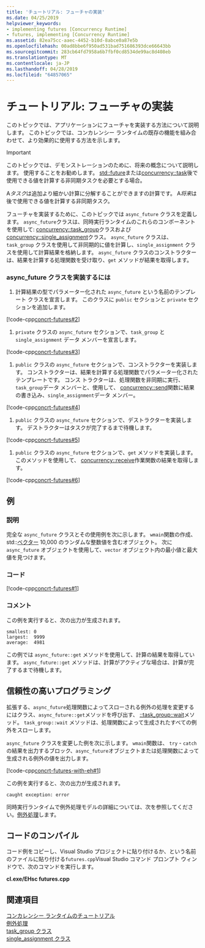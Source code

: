```yaml
---
title: 'チュートリアル: フューチャの実装'
ms.date: 04/25/2019
helpviewer_keywords:
- implementing futures [Concurrency Runtime]
- futures, implementing [Concurrency Runtime]
ms.assetid: 82ea75cc-aaec-4452-b10d-8abce0a87e5b
ms.openlocfilehash: 00ad8bbe6f950ad531bad751686393dce66643bb
ms.sourcegitcommit: 283cb64fd7958a6b7fbf0cd8534de99ac8d408eb
ms.translationtype: MT
ms.contentlocale: ja-JP
ms.lasthandoff: 04/28/2019
ms.locfileid: "64857065"
---
```

# <a name="walkthrough-implementing-futures"></a>チュートリアル: フューチャの実装

このトピックでは、アプリケーションにフューチャを実装する方法について説明します。 このトピックでは、コンカレンシー ランタイムの既存の機能を組み合わせて、より効果的に使用する方法を示します。

> [!IMPORTANT]
>  このトピックでは、デモンストレーションのために、将来の概念について説明します。 使用することをお勧めします。 [std::future](../../standard-library/future-class.md)または[concurrency::task](../../parallel/concrt/reference/task-class.md)後で使用できる値を計算する非同期タスクを必要とする場合。

A*タスク*は追加より細かい計算に分解することができますの計算です。 A*将来*は後で使用できる値を計算する非同期タスク。

フューチャを実装するために、このトピックでは `async_future` クラスを定義します。 `async_future`クラスは、同時実行ランタイムのこれらのコンポーネントを使用して: [concurrency::task_group](reference/task-group-class.md)クラスおよび[concurrency::single_assignment](../../parallel/concrt/reference/single-assignment-class.md)クラス。 `async_future` クラスは、`task_group` クラスを使用して非同期的に値を計算し、`single_assignment` クラスを使用して計算結果を格納します。 `async_future` クラスのコンストラクターは、結果を計算する処理関数を受け取り、`get` メソッドが結果を取得します。

### <a name="to-implement-the-asyncfuture-class"></a>async_future クラスを実装するには

1. 計算結果の型でパラメーター化された `async_future` という名前のテンプレート クラスを宣言します。 このクラスに `public` セクションと `private` セクションを追加します。

[!code-cpp[concrt-futures#2](../../parallel/concrt/codesnippet/cpp/walkthrough-implementing-futures_1.cpp)]

1. `private` クラスの `async_future` セクションで、`task_group` と `single_assignment` データ メンバーを宣言します。

[!code-cpp[concrt-futures#3](../../parallel/concrt/codesnippet/cpp/walkthrough-implementing-futures_2.cpp)]

1. `public` クラスの `async_future` セクションで、コンストラクターを実装します。 コンストラクターは、結果を計算する処理関数でパラメーター化されたテンプレートです。 コンス トラクターは、処理関数を非同期に実行、`task_group`データ メンバーと、使用して、 [concurrency::send](reference/concurrency-namespace-functions.md#send)関数に結果の書き込み、`single_assignment`データ メンバー。

[!code-cpp[concrt-futures#4](../../parallel/concrt/codesnippet/cpp/walkthrough-implementing-futures_3.cpp)]

1. `public` クラスの `async_future` セクションで、デストラクターを実装します。 デストラクターはタスクが完了するまで待機します。

[!code-cpp[concrt-futures#5](../../parallel/concrt/codesnippet/cpp/walkthrough-implementing-futures_4.cpp)]

1. `public` クラスの `async_future` セクションで、`get` メソッドを実装します。 このメソッドを使用して、 [concurrency::receive](reference/concurrency-namespace-functions.md#receive)作業関数の結果を取得します。

[!code-cpp[concrt-futures#6](../../parallel/concrt/codesnippet/cpp/walkthrough-implementing-futures_5.cpp)]

## <a name="example"></a>例

### <a name="description"></a>説明

完全な `async_future` クラスとその使用例を次に示します。 `wmain`関数の作成、std::[ベクター](../../standard-library/vector-class.md) 10,000 のランダムな整数値を含むオブジェクト。 次に `async_future` オブジェクトを使用して、`vector` オブジェクト内の最小値と最大値を見つけます。

### <a name="code"></a>コード

[!code-cpp[concrt-futures#1](../../parallel/concrt/codesnippet/cpp/walkthrough-implementing-futures_6.cpp)]

### <a name="comments"></a>コメント

この例を実行すると、次の出力が生成されます。

```Output
smallest: 0
largest:  9999
average:  4981
```

この例では `async_future::get` メソッドを使用して、計算の結果を取得しています。 `async_future::get` メソッドは、計算がアクティブな場合は、計算が完了するまで待機します。

## <a name="robust-programming"></a>信頼性の高いプログラミング

拡張する、`async_future`処理関数によってスローされる例外の処理を変更するにはクラス、`async_future::get`メソッドを呼び出す、 [::task_group::wait](reference/task-group-class.md#wait)メソッド。 `task_group::wait` メソッドは、処理関数によって生成されたすべての例外をスローします。

`async_future` クラスを変更した例を次に示します。 `wmain`関数は、 `try` - `catch`の結果を出力するブロック、`async_future`オブジェクトまたは処理関数によって生成される例外の値を出力します。

[!code-cpp[concrt-futures-with-eh#1](../../parallel/concrt/codesnippet/cpp/walkthrough-implementing-futures_7.cpp)]

この例を実行すると、次の出力が生成されます。

```Output
caught exception: error
```

同時実行ランタイムで例外処理モデルの詳細については、次を参照してください。[例外処理](../../parallel/concrt/exception-handling-in-the-concurrency-runtime.md)します。

## <a name="compiling-the-code"></a>コードのコンパイル

コード例をコピーし、Visual Studio プロジェクトに貼り付けるか、という名前のファイルに貼り付ける`futures.cpp`Visual Studio コマンド プロンプト ウィンドウで、次のコマンドを実行します。

**cl.exe/EHsc futures.cpp**

## <a name="see-also"></a>関連項目

[コンカレンシー ランタイムのチュートリアル](../../parallel/concrt/concurrency-runtime-walkthroughs.md)<br/>
[例外処理](../../parallel/concrt/exception-handling-in-the-concurrency-runtime.md)<br/>
[task_group クラス](reference/task-group-class.md)<br/>
[single_assignment クラス](../../parallel/concrt/reference/single-assignment-class.md)
